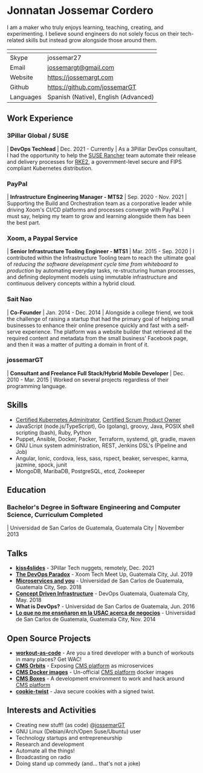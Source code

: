 # Jonnatan Jossemar Cordero

I am a maker who truly enjoys learning, teaching, creating, and experimenting. I
believe sound engineers do not solely focus on their tech-related skills but
instead grow alongside those around them.

| <!-- -->                | <!-- -->
| ---                     | ---
| Skype                   | jossemar27
| Email                   | jossemargt@gmail.com
| Website                 | <https://jossemargt.com>
| Github                  | <https://github.com/jossemarGT>
| Languages               | Spanish (Native), English (Advanced)

## Work Experience

### 3Pillar Global / SUSE

| **DevOps Techlead**
| Dec. 2021 - Currently
| As a 3Pillar DevOps consultant, I had the opportunity to help the
[SUSE Rancher](https://www.suse.com/products/suse-rancher/) team automate their
release and delivery processes for [RKE2](https://docs.rke2.io/), a
government-level secure and FIPS compliant Kubernetes distribution.

### PayPal

| **Infrastructure Engineering Manager - MTS2**
| Sep. 2020 - Nov. 2021
| Supporting the Build and Orchestration team as a corporative leader while
driving Xoom's CI/CD platforms and processes converge with PayPal. I must say,
helping my team to grow and learning alongside them has been the best part.

### Xoom, a Paypal Service

| **Senior Infrastructure Tooling Engineer - MTS1**
| Mar. 2015 - Sep. 2020
| I contributed within the Infrastructure Tooling team to reach the ultimate
goal of *reducing the software development cycle time from whiteboard to
production* by automating everyday tasks, re-structuring human processes, and
defining deployment models using immutable infrastructure and continuous
delivery concepts within a hybrid cloud.

### Sait Nao

| **Co-Founder**
| Jan. 2014 - Dec. 2014
| Alongside a college friend, we took the challenge of raising a startup that
had the primary goal of helping small businesses to enhance their online
presence quickly and fast with a self-serve experience. The platform was a
website builder that retrieved all the required content and metadata from the
small business' Facebook page, and then it was a matter of putting a domain in
front of it.


### jossemarGT

| **Consultant and Freelance Full Stack/Hybrid Mobile Developer**
| Dec. 2010 - Mar. 2015
| Worked on several projects regardless of their programming language.

## Skills

- [Certified Kubernetes Adminitrator](https://www.credly.com/badges/b0e6f8e1-5480-4d86-98a3-68a77e78b88a), [Certified Scrum Product Owner](https://bcert.me/bc/html/show-badge.html?b=bguqpmhl)
- JavaScript (node.js/TypeScript), Go (golang), groovy, Java, POSIX shell scripting (bash), Ruby, Python
- Puppet, Ansible, Docker, Packer, Terraform, systemd, git, gradle, maven
- GNU Linux system administration, REST, Jenkins DSL's (Pipeline and Job)
- Angular, Ionic, cordova, less, sass, rspect, beaker, servespec, karma, jazmine, spock, junit
- MongoDB, MaribaDB, PostgreSQL, etcd, Zookeeper

## Education

### Bachelor's Degree in Software Engineering and Computer Science, Curriculum Completed

| Universidad de San Carlos de Guatemala, Guatemala City
| November 2013

## Talks

- **[kiss4slides](https://jossemargt.github.io/pandoc-slides/static/kiss4slides)** - 3Pillar Tech nuggets, remotely, Dec. 2021
- **[The DevOps Paradox](https://jossemargt.github.io/pandoc-slides/static/the-devops-paradox)** - Xoom Tech Meet Up, Guatemala City, Jul. 2019
- **[Microservices and you](https://jossemargt.github.io/pandoc-slides/static/microservices-and-you)** - Universidad de San Carlos de Guatemala, Guatemala City, Sep. 2018
- **[Concept Driven Infrastructure](https://jossemargt.github.io/pandoc-slides/static/concept-driven-infrastructure)** - DevOps Guatemala, Guatemala City, May. 2018
- **What is DevOps?** - Universidad de San Carlos de Guatemala, Jun. 2016
- **[Lo que no me enseñaron en la USAC acerca de negocios](https://prezi.com/pueqzdtyv4ck/lo-que-no-me-ensenaro-en-la-usac-acerca-de-negocios/)** - Universidad de San Carlos de Guatemala, Guatemala City, Nov. 2014

## Open Source Projects

- **[workout-as-code](https://github.com/jossemarGT/workout-as-code)** - Are you a tired developer with a bunch of workouts in many places? Get WAC!
- **[CMS Orbits](https://github.com/cms-orbits)** - Exposing [CMS platform](https://github.com/cms-dev/cms) as microservices
- **[CMS Docker images](https://github.com/cms-orbits/cms-docker-images)** -  Un-official [CMS platform](https://github.com/cms-dev/cms) docker images
- **[CMS Boxes](https://github.com/cms-orbits/cms-boxes)** - A development environment to work and hack around [CMS platform](https://github.com/cms-dev/cms)
- **[cookie-twist](https://github.com/jossemarGT/cookie-twist)** - Java secure cookies with a signed twist.

## Interests and Activities

- Creating new stuff! (as code) @[jossemarGT](http://github.com/jossemargt)
- GNU Linux (Debian/Arch/Open Suse/Ubuntu) user
- Technology startups and entrepreneurship
- Research and development
- Automate all the things!
- Broadcasting on radio
- Doing stand up commedy (and... that's not a joke)
